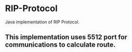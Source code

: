 # RIP-Protocol 
Java implementation of RIP Protocol. 

## This implementation uses 5512 port for communications to calculate route.
